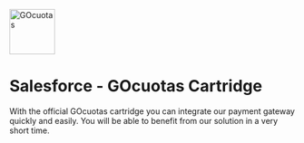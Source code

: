 <p>
  <a href="https://www.gocuotas.com//">
    <img src="https://s3.us-east-005.backblazeb2.com/gocuotas-assets/assets/img/logo-8ae52d1d1ff80f78868cf8e38326e896525c0dc65840631b5150a5f24bdcceee.svg" height="80" width="auto" alt="GOcuotas">
  </a>
</p>

# Salesforce - GOcuotas Cartridge

With the official GOcuotas cartridge you can integrate our payment gateway quickly and easily. You will be able to benefit from our solution in a very short time.
